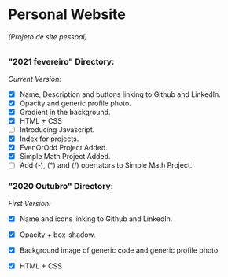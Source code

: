 # Personal Website
###### (Projeto de site pessoal)


### "2021 fevereiro" Directory:
  *Current Version:*
- [x] Name, Description and buttons linking to Github and LinkedIn.
- [x] Opacity and generic profile photo.
- [x] Gradient in the background.
- [x] HTML + CSS
- [ ] Introducing Javascript.
- [x] Index for projects.
- [x] EvenOrOdd Project Added.
- [x] Simple Math Project Added. 
- [ ] Add (-), (*) and (/) opertators to Simple Math Project. 

### "2020 Outubro" Directory:
  *First Version:*
- [x] Name and icons linking to Github and LinkedIn.
- [x] Opacity + box-shadow.
- [x] Background image of generic code and generic profile photo.
- [x] HTML + CSS


